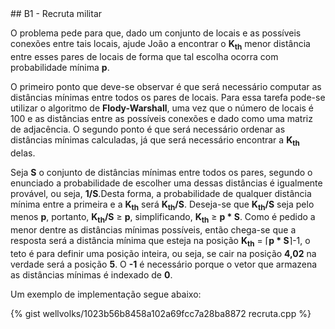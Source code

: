  <div id="imperador">
 
 </div>
## B1 - Recruta militar


O problema pede para que, dado um conjunto de locais e as possíveis conexões entre tais locais, ajude João a encontrar o <b>K<sub>th</sub></b> menor distância entre esses pares de locais de forma que tal escolha ocorra com probabilidade mínima <b>p</b>.

O primeiro ponto que deve-se observar é que será necessário computar as distâncias mínimas entre todos os pares de locais. Para essa tarefa pode-se utilizar o algoritmo de <b>Flody-Warshall</b>, uma vez que o número de locais é 100 e as distâncias entre as possíveis conexões e dado como uma matriz de adjacência. O segundo ponto é que será necessário ordenar as distâncias mínimas calculadas, já que será necessário encontrar a <b>K<sub>th</sub></b> delas. 

Seja <b>S</b> o conjunto de distâncias mínimas entre todos os pares, segundo o enunciado a probabilidade de escolher uma dessas distâncias é igualmente provável, ou seja, <b>1/S</b>.Desta forma, a probabilidade de qualquer distância mínima entre a primeira e a <b>K<sub>th</sub></b> será <b>K<sub>th</sub>/S</b>. Deseja-se que <b>K<sub>th</sub>/S</b> seja pelo menos <b>p</b>, portanto, <b>K<sub>th</sub>/S</b> &ge; <b>p</b>, simplificando, <b>K<sub>th</sub></b> &ge; <b>p * S</b>. Como é pedido a menor dentre as distâncias mínimas possíveis, então chega-se que a resposta será a distância mínima que esteja na posição <b>K<sub>th</sub></b> = &lceil;<b>p * S</b>&rceil;-1, o teto é para definir uma posição inteira, ou seja, se cair na posição <b>4,02</b> na verdade será a posição <b>5</b>. O <b>-1</b> é necessário porque o vetor que armazena as distâncias mínimas é indexado de <b>0</b>.


Um exemplo de implementação segue abaixo:

{% gist wellvolks/1023b56b8458a102a69fcc7a28ba8872 recruta.cpp %}

